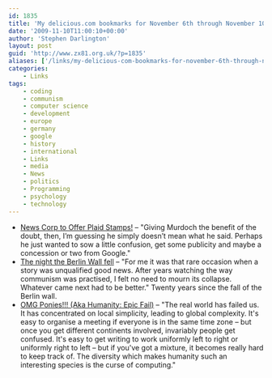 ```yaml
---
id: 1835
title: 'My delicious.com bookmarks for November 6th through November 10th'
date: '2009-11-10T11:00:10+00:00'
author: 'Stephen Darlington'
layout: post
guid: 'http://www.zx81.org.uk/?p=1835'
aliases: ['/links/my-delicious-com-bookmarks-for-november-6th-through-november-10th.html']
categories:
    - Links
tags:
    - coding
    - communism
    - computer science
    - development
    - europe
    - germany
    - google
    - history
    - international
    - Links
    - media
    - News
    - politics
    - Programming
    - psychology
    - technology
---
```


- [News Corp to Offer Plaid Stamps!](http://www.cringely.com/2009/11/news-corp-to-offer-plaid-stamps/) – "Giving Murdoch the benefit of the doubt, then, I’m guessing he simply doesn’t mean what he said. Perhaps he just wanted to sow a little confusion, get some publicity and maybe a concession or two from Google."
- [The night the Berlin Wall fell](http://news.bbc.co.uk/1/hi/world/europe/8347695.stm) – "For me it was that rare occasion when a story was unqualified good news. After years watching the way communism was practised, I felt no need to mourn its collapse. Whatever came next had to be better." Twenty years since the fall of the Berlin wall.
- [OMG Ponies!!! (Aka Humanity: Epic Fail)](http://msmvps.com/blogs/jon_skeet/archive/2009/11/02/omg-ponies-aka-humanity-epic-fail.aspx) – "The real world has failed us. It has concentrated on local simplicity, leading to global complexity. It's easy to organise a meeting if everyone is in the same time zone – but once you get different continents involved, invariably people get confused. It's easy to get writing to work uniformly left to right or uniformly right to left – but if you've got a mixture, it becomes really hard to keep track of. The diversity which makes humanity such an interesting species is the curse of computing."